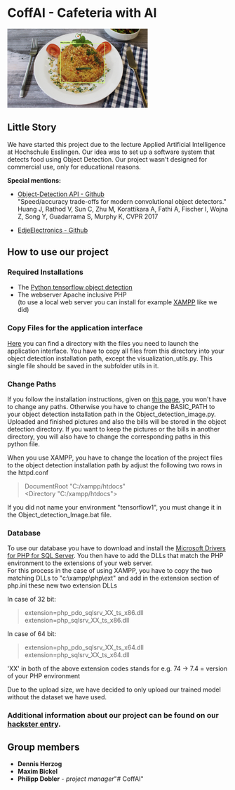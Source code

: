 # CoffAI - Cafeteria with AI

<img src="./homeImage.jpg" alt="labeled photo of food" height="180px"/>

## Little Story
We have started this project due to the lecture Applied Artificial Intelligence at Hochschule Esslingen. Our idea was to set up a software system that detects food using Object Detection.
Our project wasn't designed for commercial use, only for educational reasons.

**Special mentions:**  
* [Object-Detection API - Github](https://github.com/tensorflow/models/tree/master/research/object_detection)  
"Speed/accuracy trade-offs for modern convolutional object detectors."  
Huang J, Rathod V, Sun C, Zhu M, Korattikara A, Fathi A, Fischer I, Wojna Z,
Song Y, Guadarrama S, Murphy K, CVPR 2017

* [EdjeElectronics - Github](https://github.com/EdjeElectronics/TensorFlow-Object-Detection-API-Tutorial-Train-Multiple-Objects-Windows-10)

## How to use our project

### Required Installations
* The [Python tensorflow object detection](https://github.com/EdjeElectronics/TensorFlow-Object-Detection-API-Tutorial-Train-Multiple-Objects-Windows-10)
* The webserver Apache inclusive PHP  
(to use a local web server you can install for example [XAMPP](https://www.apachefriends.org/de/index.html) like we did)

### Copy Files for the application interface
[Here]() you can find a directory with the files you need to launch the application interface. You have to copy all files from this directory into your object detection installation path, except the visualization_utils.py. This single file should be saved in the subfolder utils in it.

### Change Paths
If you follow the installation instructions, given on [this page](https://github.com/EdjeElectronics/TensorFlow-Object-Detection-API-Tutorial-Train-Multiple-Objects-Windows-10), you won't have to change any paths.
Otherwise you have to change the BASIC_PATH to your object detection installation path in the Object_detection_image.py.
Uploaded and finished pictures and also the bills will be stored in the object detection directory.
If you want to keep the pictures or the bills in another directory, you will also have to change the corresponding paths in this python file.

When you use XAMPP, you have to change the location of the project files to the object detection installation path by adjust the following two rows in the httpd.conf
>DocumentRoot "C:/xampp/htdocs"  
><Directory "C:/xampp/htdocs">

If you did not name your environment "tensorflow1", you must change it in the Object_detection_Image.bat file.

### Database
To use our database you have to download and install the [Microsoft Drivers for PHP for SQL Server](https://docs.microsoft.com/en-us/sql/connect/php/getting-started-with-the-php-sql-driver?view=sql-server-ver15). You then have to add the DLLs that match the PHP environment to the extensions of your web server.  
For this process in the case of using XAMPP, you have to copy the two matching DLLs to "c:\xampp\php\ext\" and add in the extension section of php.ini these new two extension DLLs

In case of 32 bit:
>extension=php_pdo_sqlsrv_XX_ts_x86.dll  
>extension=php_sqlsrv_XX_ts_x86.dll

In case of 64 bit:
>extension=php_pdo_sqlsrv_XX_ts_x64.dll  
>extension=php_sqlsrv_XX_ts_x64.dll

'XX' in both of the above extension codes stands for e.g. 74 &rarr; 7.4 = version of your PHP environment

Due to the upload size, we have decided to only upload our trained model without the dataset we have used.

### **Additional information about our project can be found on our [hackster entry](https://www.hackster.io/340027/cafeteria-with-artificial-intelligence-cab8bc).**

## Group members

* **Dennis Herzog**
* **Maxim Bickel**
* **Philipp Dobler** - *project manager*"# CoffAI" 
